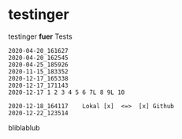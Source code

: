 # testinger

testinger **fuer** Tests


    2020-04-20_161627
    2020-04-20_162545
    2020-04-25_185926
    2020-11-15_183352
    2020-12-17_165338
    2020-12-17_171143 
    2020-12-17 1 2 3 4 5 6 7L 8 9L 10 
   
    2020-12-18_164117    Lokal [x]  <=>  [x] Github 
    2020-12-22_123514

                                           
     
bliblablub
